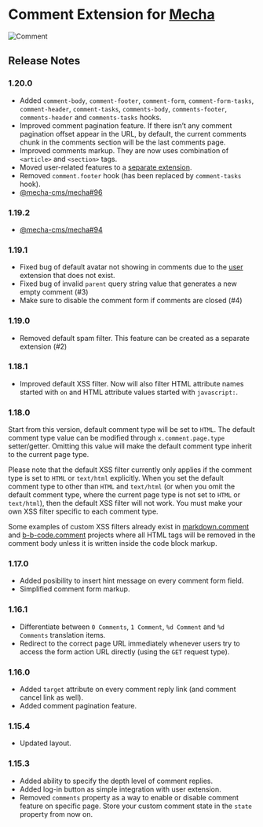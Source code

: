 Comment Extension for [Mecha](https://github.com/mecha-cms/mecha)
=================================================================

![Comment](https://user-images.githubusercontent.com/1669261/110820519-c1ffd500-82c1-11eb-9d81-260e8ddb24ee.png)

Release Notes
-------------

### 1.20.0

 - Added `comment-body`, `comment-footer`, `comment-form`, `comment-form-tasks`, `comment-header`, `comment-tasks`, `comments-body`, `comments-footer`, `comments-header` and `comments-tasks` hooks.
 - Improved comment pagination feature. If there isn&rsquo;t any comment pagination offset appear in the URL, by default, the current comments chunk in the comments section will be the last comments page.
 - Improved comments markup. They are now uses combination of `<article>` and `<section>` tags.
 - Moved user-related features to a [separate extension](https://github.com/mecha-cms/x.user.comment).
 - Removed `comment.footer` hook (has been replaced by `comment-tasks` hook).
 - [@mecha-cms/mecha#96](https://github.com/mecha-cms/mecha/issues/96)

### 1.19.2

 - [@mecha-cms/mecha#94](https://github.com/mecha-cms/mecha/issues/94)

### 1.19.1

 - Fixed bug of default avatar not showing in comments due to the [user](https://github.com/mecha-cms/x.user) extension that does not exist.
 - Fixed bug of invalid `parent` query string value that generates a new empty comment (#3)
 - Make sure to disable the comment form if comments are closed (#4)

### 1.19.0

 - Removed default spam filter. This feature can be created as a separate extension (#2)

### 1.18.1

 - Improved default XSS filter. Now will also filter HTML attribute names started with `on` and HTML attribute values started with `javascript:`.

### 1.18.0

Start from this version, default comment type will be set to `HTML`. The default comment type value can be modified through `x.comment.page.type` setter/getter. Omitting this value will make the default comment type inherit to the current page type.

Please note that the default XSS filter currently only applies if the comment type is set to `HTML` or `text/html` explicitly. When you set the default comment type to other than `HTML` and `text/html` (or when you omit the default comment type, where the current page type is not set to `HTML` or `text/html`), then the default XSS filter will not work. You must make your own XSS filter specific to each comment type.

Some examples of custom XSS filters already exist in [markdown.comment](https://github.com/mecha-cms/x.markdown.comment) and [b-b-code.comment](https://github.com/mecha-cms/x.b-b-code.comment) projects where all HTML tags will be removed in the comment body unless it is written inside the code block markup.

### 1.17.0

 - Added posibility to insert hint message on every comment form field.
 - Simplified comment form markup.

### 1.16.1

 - Differentiate between `0 Comments`, `1 Comment`, `%d Comment` and `%d Comments` translation items.
 - Redirect to the correct page URL immediately whenever users try to access the form action URL directly (using the `GET` request type).

### 1.16.0

 - Added `target` attribute on every comment reply link (and comment cancel link as well).
 - Added comment pagination feature.

### 1.15.4

 - Updated layout.

### 1.15.3

 - Added ability to specify the depth level of comment replies.
 - Added log-in button as simple integration with user extension.
 - Removed `comments` property as a way to enable or disable comment feature on specific page. Store your custom comment state in the `state` property from now on.
